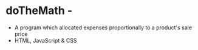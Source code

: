 # doTheMath -

- A program which allocated expenses proportionally to a product's sale price
- HTML, JavaScript & CSS
